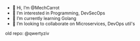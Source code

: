 - 👋 Hi, I’m @MechCarrot
- 👀 I’m interested in Programming, DevSecOps
- 🌱 I’m currently learning Golang
- 💞️ I’m looking to collaborate on Microservices, DevOps util's

old repo: @qwertyziv
